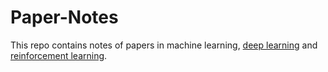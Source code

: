 # Paper-Notes

This repo contains notes of papers in machine learning, [deep learning](https://github.com/txzhao/Paper-Notes/tree/master/DL) and [reinforcement learning](https://github.com/txzhao/Paper-Notes/tree/master/RL).

